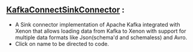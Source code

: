 ## [KafkaConnectSinkConnector](https://github.com/levyx/kafka-xenon) :  
- A Sink connector implementation of Apache Kafka integrated with Xenon that allows loading data from Kafka to Xenon with support for multiple data formats like Json(schema'd and schemaless) and Avro.  
- Click on name to be directed to code.  
